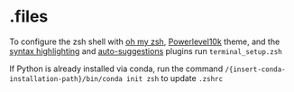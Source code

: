 # .files

To configure the zsh shell with [oh my zsh](https://ohmyz.sh/), [Powerlevel10k](https://github.com/romkatv/powerlevel10k) theme, and the [syntax highlighting](https://github.com/zsh-users/zsh-syntax-highlighting) and [auto-suggestions](https://github.com/zsh-users/zsh-autosuggestions) plugins run `terminal_setup.zsh`

If Python is already installed via conda, run the command `/{insert-conda-installation-path}/bin/conda init zsh` to update `.zshrc`
